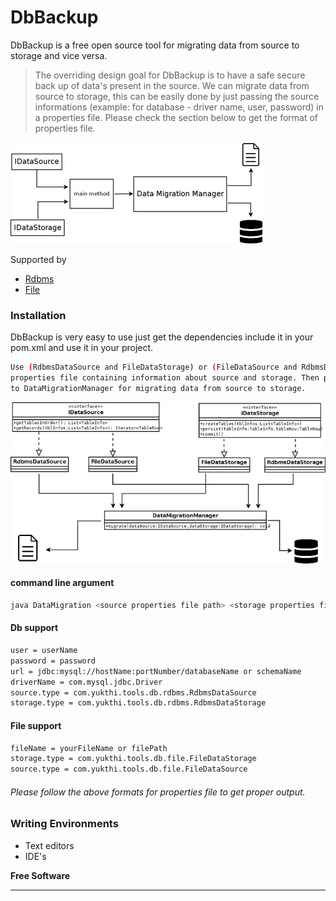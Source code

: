 # DbBackup

DbBackup is a free open source tool for migrating data from source to storage and vice versa.

> The overriding design goal for DbBackup is to have a safe secure back up of 
> data's present in the source. We can migrate data from source to storage, 
> this can be easily done by just passing the source informations (example: 
> for database - driver name, user, password) in a properties file. Please 
> check the section below to get the format of properties file. 

![](docImages/mig-block.png?raw=true)

 Supported by
 * [Rdbms](#rdbms)
 * [File](#file) 

### Installation

DbBackup is very easy to use just get the dependencies include it in your pom.xml and use it in your project.

```sh
Use (RdbmsDataSource and FileDataStorage) or (FileDataSource and RdbmsDataStorage) to pass your 
properties file containing information about source and storage. Then pass those source and storage
to DataMigrationManager for migrating data from source to storage.
```

![](docImages/mig-class.png?raw=true)

#### command line argument
```sh
java DataMigration <source properties file path> <storage properties file path>
```

#### <a name="rdbms"></a>Db support 

```sh
user = userName
password = password
url = jdbc:mysql://hostName:portNumber/databaseName or schemaName
driverName = com.mysql.jdbc.Driver
source.type = com.yukthi.tools.db.rdbms.RdbmsDataSource
storage.type = com.yukthi.tools.db.rdbms.RdbmsDataStorage
```
#### <a name="file"></a>File support
```sh
fileName = yourFileName or filePath
storage.type = com.yukthi.tools.db.file.FileDataStorage
source.type = com.yukthi.tools.db.file.FileDataSource
```

###### Please follow the above formats for properties file to get proper output.

### Writing Environments
* Text editors
* IDE's

**Free Software**
***
